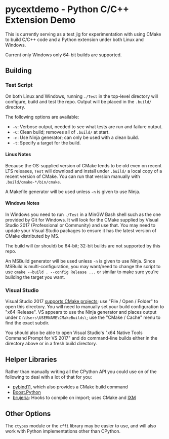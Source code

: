 pycextdemo - Python C/C++ Extension Demo
========================================

This is currently serving as a test jig for experimentation with using
CMake to build C/C++ code and a Python extension under both Linux and
Windows.

Current only Windows only 64-bit builds are supported.


Building
--------

### Test Script

On both Linux and Windows, running `./Test` in the top-level directory
will configure, build and test the repo. Output will be placed in the
`.build/` directory.

The following options are available:
- `-v`: Verbose output, needed to see what tests are run and failure output.
- `-C`: Clean build; removes all of `.build/` at start.
- `-n`: Use Ninja generator; can only be used with a clean build.
- `-t`: Specify a target for the build.

#### Linux Notes

Because the OS-supplied version of CMake tends to be old even on
recent LTS releases, `Test` will download and install under `.build/`
a local copy of a recent version of CMake. You can run that version
manually with `.build/cmake-*/bin/cmake`.

A Makefile generator will be used unless `-n` is given to use Ninja.

#### Windows Notes

In Windows you need to run `./Test` in a MinGW Bash shell such as the
one provided by Git for Windows. It will look for the CMake supplied
by Visual Studio 2017 (Professional or Community) and use that. You
may need to update your Visual Studio packages to ensure it has the
latest version of CMake distributed by MS.

The build will (or should) be 64-bit; 32-bit builds are not supported
by this repo.

An MSBuild generator will be used unless `-n` is given to use Ninja.
Since MSBuild is multi-configuration, you may want/need to change the
script to use `cmake --build . --config Release ...` or similar to
make sure you're building the target you want.

### Visual Studio

Visual Studio 2017 [supports CMake projects][vs-cmake]; use "File /
Open / Folder" to open this directory. You will need to manually set
your build configuration to "x64-Release". VS appears to use the Ninja
generator and places output under `C:\Users\USERNAME\CMakeBuilds\`;
use the "CMake / Cache" menu to find the exact subdir.

You should also be able to open Visual Studio's "x64 Native Tools
Command Prompt for VS 2017" and do command-line builds either in the
directory above or in a fresh build directory.


Helper Libraries
----------------

Rather than manually writing all the CPython API you could use on of the
following to deal with a lot of that for you:
- [pybind11], which also provides a CMake build command
- [Boost.Python]
- [brujeria]: Hooks to compile on import; uses CMake and [IXM]


Other Options
-------------

The `ctypes` module or the `cffi` library may be easier to use, and
will also work with Python implementations other than CPython.



<!-------------------------------------------------------------------->
[Boost.Python]: http://www.boost.org/doc/libs/release/libs/python/doc/
[IXM]: https://ixm.one/
[brujeria]: https://github.com/slurps-mad-rips/brujeria
[pybind11]: https://pybind11.readthedocs.io/
[vs-cmake]: https://github.com/0cjs/sedoc/blob/master/lang/cmake/visualstudio.md
